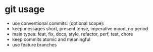 # git usage

- use conventional commits: <type>(optional scope): <description>
- keep messages short, present tense, imperative mood, no period
- main types: feat, fix, docs, style, refactor, perf, test, chore
- keep commits atomic and meaningful
- use feature branches
